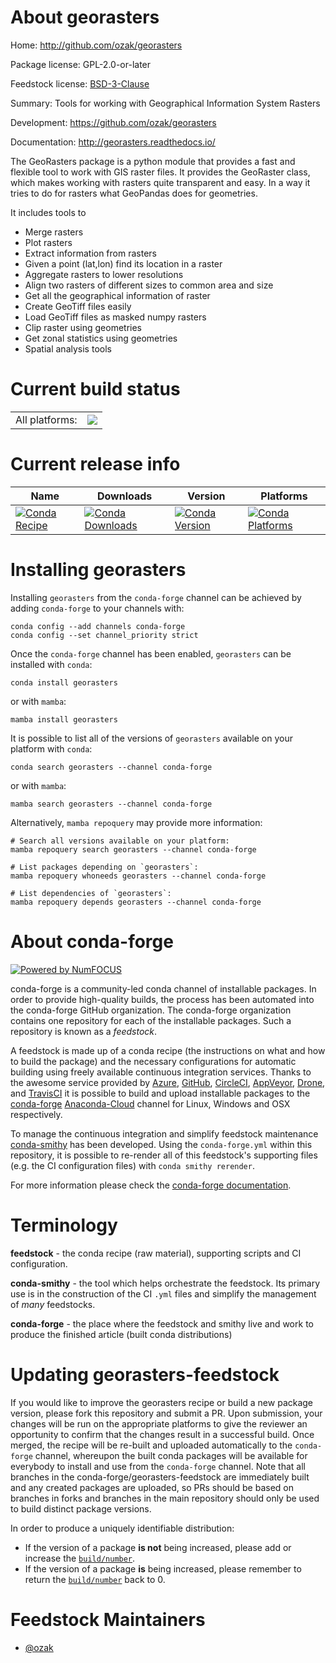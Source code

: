 About georasters
================

Home: http://github.com/ozak/georasters

Package license: GPL-2.0-or-later

Feedstock license: [BSD-3-Clause](https://github.com/conda-forge/georasters-feedstock/blob/master/LICENSE.txt)

Summary: Tools for working with Geographical Information System Rasters

Development: https://github.com/ozak/georasters

Documentation: http://georasters.readthedocs.io/

The GeoRasters package is a python module that provides
a fast and flexible tool to work with GIS raster files.
It provides the GeoRaster class, which makes working with
rasters quite transparent and easy. In a way it tries to do
for rasters what GeoPandas does for geometries.

It includes tools to

* Merge rasters
* Plot rasters
* Extract information from rasters
* Given a point (lat,lon) find its location in a raster
* Aggregate rasters to lower resolutions
* Align two rasters of different sizes to common area and size
* Get all the geographical information of raster
* Create GeoTiff files easily
* Load GeoTiff files as masked numpy rasters
* Clip raster using geometries
* Get zonal statistics using geometries
* Spatial analysis tools


Current build status
====================


<table><tr><td>All platforms:</td>
    <td>
      <a href="https://dev.azure.com/conda-forge/feedstock-builds/_build/latest?definitionId=3930&branchName=master">
        <img src="https://dev.azure.com/conda-forge/feedstock-builds/_apis/build/status/georasters-feedstock?branchName=master">
      </a>
    </td>
  </tr>
</table>

Current release info
====================

| Name | Downloads | Version | Platforms |
| --- | --- | --- | --- |
| [![Conda Recipe](https://img.shields.io/badge/recipe-georasters-green.svg)](https://anaconda.org/conda-forge/georasters) | [![Conda Downloads](https://img.shields.io/conda/dn/conda-forge/georasters.svg)](https://anaconda.org/conda-forge/georasters) | [![Conda Version](https://img.shields.io/conda/vn/conda-forge/georasters.svg)](https://anaconda.org/conda-forge/georasters) | [![Conda Platforms](https://img.shields.io/conda/pn/conda-forge/georasters.svg)](https://anaconda.org/conda-forge/georasters) |

Installing georasters
=====================

Installing `georasters` from the `conda-forge` channel can be achieved by adding `conda-forge` to your channels with:

```
conda config --add channels conda-forge
conda config --set channel_priority strict
```

Once the `conda-forge` channel has been enabled, `georasters` can be installed with `conda`:

```
conda install georasters
```

or with `mamba`:

```
mamba install georasters
```

It is possible to list all of the versions of `georasters` available on your platform with `conda`:

```
conda search georasters --channel conda-forge
```

or with `mamba`:

```
mamba search georasters --channel conda-forge
```

Alternatively, `mamba repoquery` may provide more information:

```
# Search all versions available on your platform:
mamba repoquery search georasters --channel conda-forge

# List packages depending on `georasters`:
mamba repoquery whoneeds georasters --channel conda-forge

# List dependencies of `georasters`:
mamba repoquery depends georasters --channel conda-forge
```


About conda-forge
=================

[![Powered by
NumFOCUS](https://img.shields.io/badge/powered%20by-NumFOCUS-orange.svg?style=flat&colorA=E1523D&colorB=007D8A)](https://numfocus.org)

conda-forge is a community-led conda channel of installable packages.
In order to provide high-quality builds, the process has been automated into the
conda-forge GitHub organization. The conda-forge organization contains one repository
for each of the installable packages. Such a repository is known as a *feedstock*.

A feedstock is made up of a conda recipe (the instructions on what and how to build
the package) and the necessary configurations for automatic building using freely
available continuous integration services. Thanks to the awesome service provided by
[Azure](https://azure.microsoft.com/en-us/services/devops/), [GitHub](https://github.com/),
[CircleCI](https://circleci.com/), [AppVeyor](https://www.appveyor.com/),
[Drone](https://cloud.drone.io/welcome), and [TravisCI](https://travis-ci.com/)
it is possible to build and upload installable packages to the
[conda-forge](https://anaconda.org/conda-forge) [Anaconda-Cloud](https://anaconda.org/)
channel for Linux, Windows and OSX respectively.

To manage the continuous integration and simplify feedstock maintenance
[conda-smithy](https://github.com/conda-forge/conda-smithy) has been developed.
Using the ``conda-forge.yml`` within this repository, it is possible to re-render all of
this feedstock's supporting files (e.g. the CI configuration files) with ``conda smithy rerender``.

For more information please check the [conda-forge documentation](https://conda-forge.org/docs/).

Terminology
===========

**feedstock** - the conda recipe (raw material), supporting scripts and CI configuration.

**conda-smithy** - the tool which helps orchestrate the feedstock.
                   Its primary use is in the construction of the CI ``.yml`` files
                   and simplify the management of *many* feedstocks.

**conda-forge** - the place where the feedstock and smithy live and work to
                  produce the finished article (built conda distributions)


Updating georasters-feedstock
=============================

If you would like to improve the georasters recipe or build a new
package version, please fork this repository and submit a PR. Upon submission,
your changes will be run on the appropriate platforms to give the reviewer an
opportunity to confirm that the changes result in a successful build. Once
merged, the recipe will be re-built and uploaded automatically to the
`conda-forge` channel, whereupon the built conda packages will be available for
everybody to install and use from the `conda-forge` channel.
Note that all branches in the conda-forge/georasters-feedstock are
immediately built and any created packages are uploaded, so PRs should be based
on branches in forks and branches in the main repository should only be used to
build distinct package versions.

In order to produce a uniquely identifiable distribution:
 * If the version of a package **is not** being increased, please add or increase
   the [``build/number``](https://docs.conda.io/projects/conda-build/en/latest/resources/define-metadata.html#build-number-and-string).
 * If the version of a package **is** being increased, please remember to return
   the [``build/number``](https://docs.conda.io/projects/conda-build/en/latest/resources/define-metadata.html#build-number-and-string)
   back to 0.

Feedstock Maintainers
=====================

* [@ozak](https://github.com/ozak/)

